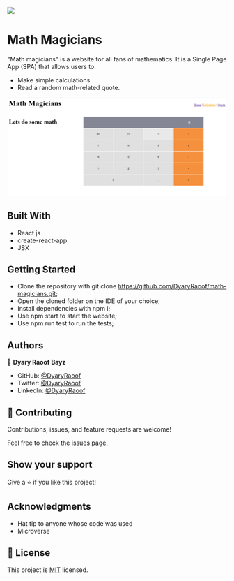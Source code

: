 ![](https://img.shields.io/badge/Microverse-blueviolet)

# Math Magicians

"Math magicians" is a website for all fans of mathematics. It is a Single Page App (SPA) that allows users to:
- Make simple calculations.
- Read a random math-related quote.

![screenshot](./app_screenshot.png)

## Built With

- React js
- create-react-app
- JSX

## Getting Started


- Clone the repository with git clone https://github.com/DyaryRaoof/math-magicians.git;
- Open the cloned folder on the IDE of your choice;
- Install dependencies with npm i;
- Use npm start to start the website;
- Use npm run test to run the tests;

## Authors

👤 **Dyary Raoof Bayz**

- GitHub: [@DyaryRaoof](https://github.com/DyaryRaoof)
- Twitter: [@DyaryRaoof](https://twitter.com/DyaryRaoof)
- LinkedIn: [@DyaryRaoof](https://linkedin.com/in/DyaryRaoof)

## 🤝 Contributing

Contributions, issues, and feature requests are welcome!

Feel free to check the [issues page](../../issues/).

## Show your support

Give a ⭐️ if you like this project!

## Acknowledgments

- Hat tip to anyone whose code was used
- Microverse

## 📝 License

This project is [MIT](./MIT.md) licensed.
